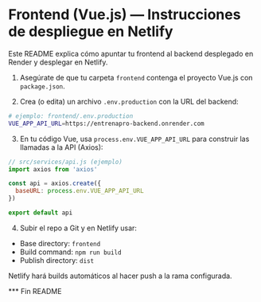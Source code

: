 # Frontend (Vue.js) — Instrucciones de despliegue en Netlify

Este README explica cómo apuntar tu frontend al backend desplegado en Render y desplegar en Netlify.

1. Asegúrate de que tu carpeta `frontend` contenga el proyecto Vue.js con `package.json`.

2. Crea (o edita) un archivo `.env.production` con la URL del backend:

```bash
# ejemplo: frontend/.env.production
VUE_APP_API_URL=https://entrenapro-backend.onrender.com
```

3. En tu código Vue, usa `process.env.VUE_APP_API_URL` para construir las llamadas a la API (Axios):

```js
// src/services/api.js (ejemplo)
import axios from 'axios'

const api = axios.create({
  baseURL: process.env.VUE_APP_API_URL
})

export default api
```

4. Subir el repo a Git y en Netlify usar:

- Base directory: `frontend`
- Build command: `npm run build`
- Publish directory: `dist`

Netlify hará builds automáticos al hacer push a la rama configurada.

*** Fin README
